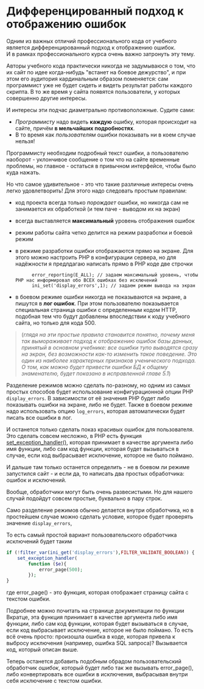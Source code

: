 # Дифференцированный подход к отображению ошибок

Одним из важных отличий профессионального кода от учебного является дифференцированный подход к отображению ошибок.   
И в рамках профессионального курса очень важно затронуть эту тему.

Авторы учебного кода практически никогда не задумываюся о том, что их сайт по идее когда-нибудь "встанет на боевое дежурство", и при этом его аудитория кардинальным образом поменяется: сам программист уже не будет сидеть и видеть результат работы каждого скрипта. В то же время у сайта появятся пользователи, у которых совершенно другие интересы. 

И интересы эти подчас диаметрально противоположные. Судите сами: 
- *Программисту* надо видеть **каждую** ошибку, которая происходит на сайте, причём **в мельчайших подробностях**. 
- В то время как *пользователям* ошибки показывать ни в коем случае нельзя!
 
Программисту необходим подробный текст ошибки, а пользователю наоборот - уклончивое сообщение о том что на сайте временные проблемы, но главное - остаться в привычном интерфейсе, чтобы было куда нажать.

Но что самое удивительное - это что такие различные интересы очень легко удовлетворить! Для этого надо следовать простым правилам:

- код проекта всегда только *порождает* ошибки, но никогда сам не занимается их обработкой (и тем паче - выводом их на экран)
- всегда выставляется **максимальный** уровень отображения ошибок
- режим работы сайта четко делится на режим разработки и боевой режим 
- в режиме разработки ошибки отображаются прямо на экране. Для этого можно настроить РНР в конфигурации сервера, но для надёжности я предлдагаю написать прямо в РНР коде две строчки

            error_reporting(E_ALL); // задаем максимальный уровень, чтобы РНР нас информировал обо ВСЕХ ошибках без исключений
            ini_set('display_errors',1); // задаем режим вывода на экран
 - в боевом режиме ошибки никогда не показываются на экране, а пишутся в **лог ошибок**. При этом пользователю показывается специальная страница ошибки с определенным кодом НТТР, подобная тем что будут добавлены впоследствии к коду учебного сайта, но только для кода 500.

> (*глядя на эти простые правила становится понятно, почему меня так вымораживает подход к отображению ошибок базы данных, принятый в основном учебнике: все ошибки тупо выводятся сразу на экран, без возможности как-то изменить такое поведение. Это один из наиболее характерных признаков ученического подхода. О том, как можно будет привести ошибки БД к общему знаменателю, будет показано в исправленной главе 5.1*)

Разделение режимов можно сделать по-разному, но одним из самых простых способов будет использование конфигурационной опции РНР `display_errors`. В зависимости от её значения РНР будет либо показывать ошибки на экране, либо не будет. Также в боевом режиме надо использовать опцию `log_errors`, которая автоматически будет писать все ошибки в лог.

И останется только сделать показ красивых ошибок для пользователя. Это сделать совсем несложно, в РНР есть функция [set_exception_handler()](https://www.php.net/manual/ru/function.set-exception-handler.php), которая  принимает в качестве аргумента либо имя функции, либо сам код функции, которая будет вызываться в случае, если код выбрасывает исключение, которое не было поймано.


И дальше там только останется определить - не в боевом ли режиме запустился сайт - и если да, то написать два простых обработчика: ошибок и исключений.

Вообще, обработчики могут быть очень развесистыми. Но для нашего случай подойдут совсем простые, буквально в пару строк.

Само разделение режимов обычно делается внутри обработчика, но в простейшем случае можно сделать условие, которое будет проверять значение `display_errors`, 

То есть самый простой вариант пользовательского обработчика исключений будет таким

```php
if (!filter_var(ini_get('display_errors'),FILTER_VALIDATE_BOOLEAN)) {
    set_exception_handler(
        function ($e){
            error_page(500);
        });
}
```
где error_page() - это функция, которая отображает страницу сайта с текстом ошибки.

Подробнее можно почитать на странице документации по функции     
Вкратце, эта функция принимает в качестве аргумента либо имя функции, либо сам код функции, которая будет вызываться в случае, если код выбрасывает исключение, которое не было поймано. То есть всё очень просто: произошла ошибка в коде, которая привела к выбросу исключения (например, ошибка SQL запроса)? Вызывается код, который описан выше. 

Теперь останется добавить подобным обрадом пользовательский обработчик *ошибок*, который будет либо так же вызывать error_page(), либо конвертировать все ошибки в исключения, выбрасывая внутри себя исключение с текстом ошибки.


